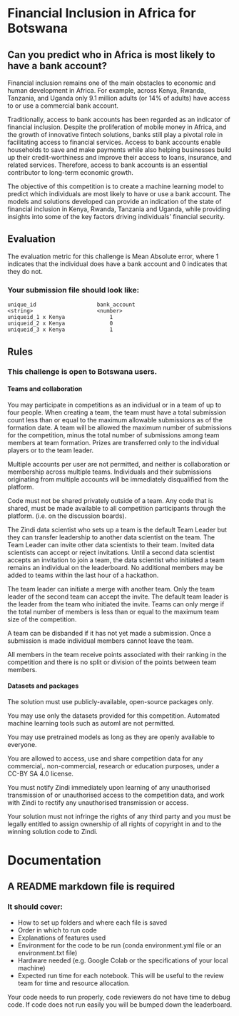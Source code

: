 # Financial Inclusion in Africa for Botswana

## Can you predict who in Africa is most likely to have a bank account?

Financial inclusion remains one of the main obstacles to economic and human development in Africa. For example, across Kenya, Rwanda, Tanzania, and Uganda only 9.1 million adults (or 14% of adults) have access to or use a commercial bank account.

Traditionally, access to bank accounts has been regarded as an indicator of financial inclusion. Despite the proliferation of mobile money in Africa, and the growth of innovative fintech solutions, banks still play a pivotal role in facilitating access to financial services. Access to bank accounts enable households to save and make payments while also helping businesses build up their credit-worthiness and improve their access to loans, insurance, and related services. Therefore, access to bank accounts is an essential contributor to long-term economic growth.

The objective of this competition is to create a machine learning model to predict which individuals are most likely to have or use a bank account. The models and solutions developed can provide an indication of the state of financial inclusion in Kenya, Rwanda, Tanzania and Uganda, while providing insights into some of the key factors driving individuals’ financial security.

## Evaluation

The evaluation metric for this challenge is Mean Absolute error, where 1 indicates that the individual does have a bank account and 0 indicates that they do not.

### Your submission file should look like:
```
unique_id                   bank_account
<string>                    <number>
uniqueid_1 x Kenya              1
uniqueid_2 x Kenya              0
uniqueid_3 x Kenya              1  
```

## Rules

### This challenge is open to Botswana users.

#### Teams and collaboration

You may participate in competitions as an individual or in a team of up to four people. When creating a team, the team must have a total submission count less than or equal to the maximum allowable submissions as of the formation date. A team will be allowed the maximum number of submissions for the competition, minus the total number of submissions among team members at team formation. Prizes are transferred only to the individual players or to the team leader.

Multiple accounts per user are not permitted, and neither is collaboration or membership across multiple teams. Individuals and their submissions originating from multiple accounts will be immediately disqualified from the platform.

Code must not be shared privately outside of a team. Any code that is shared, must be made available to all competition participants through the platform. (i.e. on the discussion boards).

The Zindi data scientist who sets up a team is the default Team Leader but they can transfer leadership to another data scientist on the team. The Team Leader can invite other data scientists to their team. Invited data scientists can accept or reject invitations. Until a second data scientist accepts an invitation to join a team, the data scientist who initiated a team remains an individual on the leaderboard. No additional members may be added to teams within the last hour of a hackathon.

The team leader can initiate a merge with another team. Only the team leader of the second team can accept the invite. The default team leader is the leader from the team who initiated the invite. Teams can only merge if the total number of members is less than or equal to the maximum team size of the competition.

A team can be disbanded if it has not yet made a submission. Once a submission is made individual members cannot leave the team.

All members in the team receive points associated with their ranking in the competition and there is no split or division of the points between team members.

#### Datasets and packages

The solution must use publicly-available, open-source packages only.

You may use only the datasets provided for this competition. Automated machine learning tools such as automl are not permitted.

You may use pretrained models as long as they are openly available to everyone.

You are allowed to access, use and share competition data for any commercial,. non-commercial, research or education purposes, under a CC-BY SA 4.0 license.

You must notify Zindi immediately upon learning of any unauthorised transmission of or unauthorised access to the competition data, and work with Zindi to rectify any unauthorised transmission or access.

Your solution must not infringe the rights of any third party and you must be legally entitled to assign ownership of all rights of copyright in and to the winning solution code to Zindi.

# Documentation

## A README markdown file is required

### It should cover:

- How to set up folders and where each file is saved
- Order in which to run code
- Explanations of features used
- Environment for the code to be run (conda environment.yml file or an environment.txt file)
- Hardware needed (e.g. Google Colab or the specifications of your local machine)
- Expected run time for each notebook. This will be useful to the review team for time and resource allocation.

Your code needs to run properly, code reviewers do not have time to debug code. If code does not run easily you will be bumped down the leaderboard.
